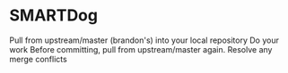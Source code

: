 # SMARTDog
Pull from upstream/master (brandon's) into your local repository
Do your work
Before committing, pull from upstream/master again.
Resolve any merge conflicts
